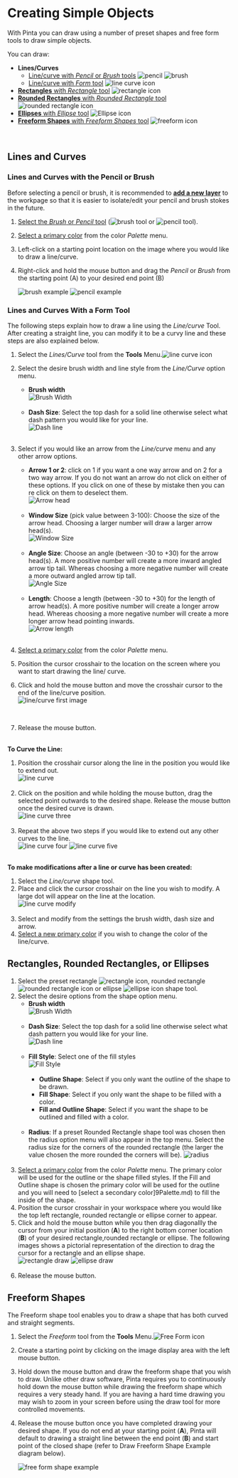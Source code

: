 # Creating Simple Objects

 With Pinta you can draw using a number of preset shapes and free form tools to draw simple objects. 
 
 You can draw: 

-  **Lines/Curves** 
    - [Line/curve with *Pencil* or *Brush* tools](objects.md#lines-and-curves-with-the-pencil-or-brush) ![pencil](img/overview/pencil.png) ![brush](img/overview/brush.png)
    - [Line/curve with *Form* tool](objects.md#lines-and-curves-with-a-form-tool) ![line curve icon](img/overview/line.png)
-  [**Rectangles** with *Rectangle* tool](objects.md#rectangles-rounded-rectangles-or-ellipses) ![rectangle icon](img/overview/rec.png) 
-  [**Rounded Rectangles** with *Rounded Rectangle* tool](objects.md#rectangles-rounded-rectangles-or-ellipses) ![rounded rectangle icon](img/overview/roundrec.png)
-  [**Ellipses** with *Ellipse* tool](objects.md#rectangles-rounded-rectangles-or-ellipses) ![Ellipse icon](img/overview/ell.png)
-  [**Freeform Shapes** with *Freeform Shapes* tool](objects.md#freeform-shapes) ![freeform icon](img/overview/freeform.png)

&nbsp;
## Lines and Curves

### Lines and Curves with the Pencil or Brush

Before selecting a pencil or brush, it is recommended to [**add a new layer**](layers.md) to the workpage so that it is easier to isolate/edit your pencil and brush stokes in the future.

1. [Select the *Brush* or *Pencil* tool](choose.md#how-to-select-a-pencil) (![brush tool](img/overview/brush.png) or ![pencil tool](img/overview/pencil.png)).

2. [Select a primary color](palette.md) from the color *Palette* menu.
3. Left-click on a starting point location on the image where you would like to draw a line/curve.
4. Right-click and hold the mouse button and drag the *Pencil* or *Brush* from the starting point (A) to your desired end point (B)

    ![brush example](img/brushexample.png) ![pencil example](img/Pencilexample.png)

### Lines and Curves With a Form Tool

The following steps explain how to draw a line using the *Line/curve* Tool. After creating a straight line, you can modify it to be a curvy line and these steps are also explained below.

1. Select the *Lines/Curve* tool from the **Tools** Menu.![line curve icon](img/overview/line.png)
2. Select the desire brush width and line style from the *Line/Curve* option menu. 
    -  **Brush width**   
        ![Brush Width](img/brushwidth.png)    
&nbsp;    
    -  **Dash Size**: Select the top dash for a solid line otherwise select what dash pattern you would like for your line.  
        ![Dash line](img/dash.png)    
&nbsp;  
3. Select if you would like an arrow from the *Line/curve* menu and any other arrow options.
    -  **Arrow 1 or 2**: click on 1 if you want a one way arrow and on 2 for a two way arrow. If you do not want an arrow do not click on either of these options. If you click on one of these by mistake then you can re click on them to deselect them.  
        ![Arrow head](img/arrow.png)    
&nbsp;    
    -  **Window Size** (pick value between 3-100): Choose the size of the arrow head. Choosing a larger number will draw a larger arrow head(s).  
        ![Window Size](img/windowsize.png)    
&nbsp;  
    -  **Angle Size**: Choose an angle (between -30 to +30) for the arrow head(s). A more positive number will create a more inward angled arrow tip tail. Whereas choosing a more negative number will create a more outward angled arrow tip tall.  
        ![Angle Size](img/angle.png)     
&nbsp;      
    -  **Length**: Choose a length (between -30 to +30) for the length of arrow head(s). A more positive number will create a longer arrow head. Whereas choosing a more negative number will create a more longer arrow head pointing inwards.  
        ![Arrow length](img/arrowlength.png)     
&nbsp;    
4. [Select a primary color](palette.md) from the color *Palette* menu.  

5. Position the cursor crosshair to the location on the screen where you want to start drawing the line/
   curve.  

6. Click and hold the mouse button and move the crosshair cursor to the end of the line/curve position.  
    ![line/curve first image](img/linecurveone.png) 

&nbsp;  

7. Release the mouse button.  
&nbsp;

**To Curve the Line:**  

1. Position the crosshair cursor along the line in the position you would like to extend out.  
    ![line curve](img/linecurvetwo.png)    
&nbsp;  
2. Click on the position and while holding the mouse button, drag the selected point outwards to the desired shape. Release the mouse button once the desired curve is drawn.  
    ![line curve three](img/linecurvethree.png)      
&nbsp; 
3. Repeat the above two steps if you would like to extend out any other curves to the line.  
    ![line curve four](img/linecurvefour.png) ![line curve five](img/linecurvefive.png)  

&nbsp;   
**To make modifications after a line or curve has been created:**  
 
1. Select the *Line/curve* shape tool.  
2. Place and click the cursor crosshair on the line you wish to modify. A large dot will appear on the line at the location.  
    ![line curve modify](img/linecurvemodify.png)    
&nbsp;  
3. Select and modify from the settings the brush width, dash size and  arrow.  
4. [Select a new primary color](palette.md) if you wish to change the color of the line/curve.
&nbsp;  

## Rectangles, Rounded Rectangles, or Ellipses

1. Select the preset rectangle ![rectangle icon](img/overview/rec.png), rounded rectangle ![rounded rectangle icon](img/overview/roundedrec.png) or ellipse ![ellipse icon](img/overview/ell.png) shape tool. 
2. Select the desire options from the shape option menu. 
    -  **Brush width**   
        ![Brush Width](img/brushwidth.png)    
&nbsp;    
    -  **Dash Size**: Select the top dash for a solid line otherwise select what dash pattern you would like for your line.  
        ![Dash line](img/dash.png)    
&nbsp;   
    -  **Fill Style**: Select one of the fill styles  
        ![Fill Style](img/Fillstyle.png)    
&nbsp;    
         -  **Outline Shape**: Select if you only want the outline of the shape to be drawn.     
         -  **Fill Shape**: Select if you only want the shape to be filled with a color.  
         -  **Fill and Outline Shape**: Select if you want the shape to be outlined and filled with a color.   
&nbsp; 
    -  **Radius**: If a preset Rounded Rectangle shape tool was chosen then the radius option menu will also appear in the top menu. Select the radius size for the corners of the rounded rectangle (the larger the value chosen the more rounded the corners will be).
        ![radius](img/radius.png)   
&nbsp;  
3. [Select a primary color](palette.md) from the color *Palette* menu. The primary color will be used for the outline or the shape filled styles. If the Fill and Outline shape is chosen the primary color will be used for the outline and you will need to [select a secondary color]9Palette.md) to fill the inside of the shape.  
4. Position the cursor crosshair in your workspace where you would like the top left rectangle, rounded rectangle or ellipse corner to appear.   
5. Click and hold the mouse button while you then drag diagonallly the cursor from your initial position (**A**) to the right bottom corner location (**B**) of your desired rectangle,rounded rectangle or ellipse. The following images shows a pictorial representation of the direction to drag the cursor for a rectangle and an ellipse shape.    
![rectangle draw](img/drawrectangle.png)  ![ellipse draw](img/drawellipse.png)   
&nbsp;    
6. Release the mouse button.  

## Freeform Shapes
The Freeform shape tool enables you to draw a shape that has both curved and straight segments.

1. Select the *Freeform* tool from the **Tools** Menu.![Free Form icon](img/overview/freeform.png)
2. Create a starting point by clicking on the image display area with the left mouse button. 
3. Hold down the mouse button and draw the freeform shape that you wish to draw. Unlike other draw software, Pinta requires you to continuously hold down the mouse button while drawing the freeform shape which requires a very steady hand. If you are having a hard time drawing you may wish to zoom in your screen before using the draw tool for more controlled movements.
4. Release the mouse button once you have completed drawing your desired shape. If you do not end at your starting point (**A**), Pinta will default to drawing a straight line between the end point (**B**) and start point of the closed shape (refer to Draw Freeform Shape Example diagram below). 

    ![free form shape example](img/freeformexample.png)

